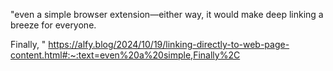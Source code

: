 "even a simple browser extension—either way, it would make deep linking a breeze for everyone.

Finally, "
 https://alfy.blog/2024/10/19/linking-directly-to-web-page-content.html#:~:text=even%20a%20simple,Finally%2C